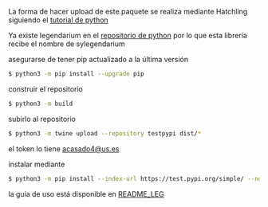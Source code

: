 La forma de hacer upload de este paquete se realiza mediante Hatchling siguiendo el [tutorial de python](https://packaging.python.org/en/latest/tutorials/packaging-projects/)

Ya existe legendarium en el [repositorio de python](https://pypi.org/project/legendarium/) por lo que esta librería recibe el nombre de sylegendarium

asegurarse de tener pip actualizado a la última versión
```bash
$ python3 -m pip install --upgrade pip
```
construir el repositorio
```bash
$ python3 -m build
```

subirlo al repositorio
```bash
$ python3 -m twine upload --repository testpypi dist/*
```
el token lo tiene acasado4@us.es



instalar mediante
```bash
$ python3 -m pip install --index-url https://test.pypi.org/simple/ --no-deps sylegendarium
```

la guía de uso está disponible en [README_LEG](./README_LEG.md)
